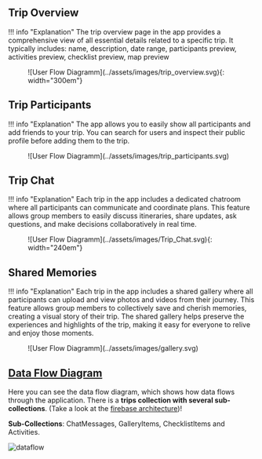 ## Trip Overview
!!! info "Explanation"
	The trip overview page in the app provides a comprehensive view of all essential details related to a specific trip. It typically includes: name, description, date range, participants preview, activities preview, checklist preview, map preview

<figure markdown="span">
  ![User Flow Diagramm](../assets/images/trip_overview.svg){: width="300em"}
</figure>

## Trip Participants
!!! info "Explanation"
	The app allows you to easily show all participants and add friends to your trip. You can search for users and inspect their public profile before adding them to the trip.

<figure markdown="span">
  ![User Flow Diagramm](../assets/images/trip_participants.svg)
</figure>

## Trip Chat
!!! info "Explanation"
	Each trip in the app includes a dedicated chatroom where all participants can communicate and coordinate plans. This feature allows group members to easily discuss itineraries, share updates, ask questions, and make decisions collaboratively in real time.

<figure markdown="span">
  ![User Flow Diagramm](../assets/images/Trip_Chat.svg){: width="240em"}
</figure>

## Shared Memories
!!! info "Explanation"
	Each trip in the app includes a shared gallery where all participants can upload and view photos and videos from their journey. This feature allows group members to collectively save and cherish memories, creating a visual story of their trip. The shared gallery helps preserve the experiences and highlights of the trip, making it easy for everyone to relive and enjoy those moments.

<figure markdown="span">
  ![User Flow Diagramm](../assets/images/gallery.svg)
</figure>



## <ins>Data Flow Diagram</ins>

Here you can see the data flow diagram, which shows how data flows through the application.
There is a **trips collection with several sub-collections**. (Take a look at the [firebase architecture](../4-Implementation.md#firebase-architecture))!

**Sub-Collections**: ChatMessages, GalleryItems, ChecklistItems and Activities.


![dataflow](../assets/images/trip_planning_data_flow.svg)
